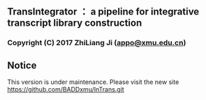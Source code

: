 ## TransIntegrator ： a pipeline for integrative transcript library construction
### Copyright (C) 2017 ZhiLiang Ji (appo@xmu.edu.cn)
## Notice
This version is under maintenance. Please visit the new site https://github.com/BADDxmu/InTrans.git
